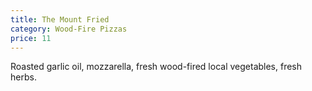 ```yaml
---
title: The Mount Fried
category: Wood-Fire Pizzas
price: 11
---
```



Roasted garlic oil, mozzarella, fresh wood-fired local vegetables, fresh herbs.